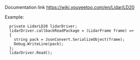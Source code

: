 Documentation link 
https://wiki.youyeetoo.com/en/Lidar/LD20

Example:
~~~
  private LidarLD20 lidarDriver;
  lidarDriver.callbackReadPackage = (LidarFrame frame) =>
  {
    string pack = JsonConvert.SerializeObject(frame);
    Debug.WriteLine(pack);
  };
  lidarDriver.Read();
~~~
